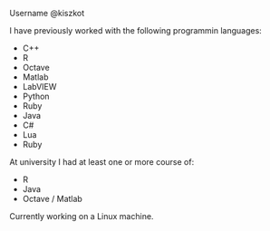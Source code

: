 Username @kiszkot

I have previously worked with the following programmin languages:
 - C++
 - R
 - Octave
 - Matlab
 - LabVIEW
 - Python
 - Ruby
 - Java
 - C#
 - Lua
 - Ruby

At university I had at least one or more course of:
 - R
 - Java
 - Octave / Matlab

Currently working on a Linux machine.

<!---
kiszkot/kiszkot is a ✨ special ✨ repository because its `README.md` (this file) appears on your GitHub profile.
You can click the Preview link to take a look at your changes.
--->
